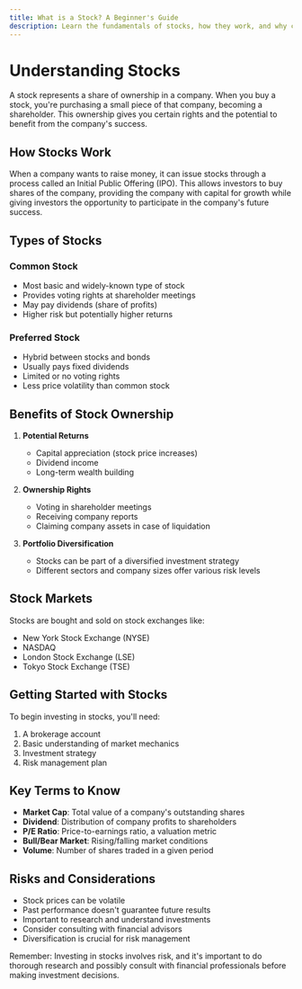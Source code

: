 ```yaml
---
title: What is a Stock? A Beginner's Guide
description: Learn the fundamentals of stocks, how they work, and why companies issue them. Understand stock ownership, different types of stocks, and basic investing concepts.
---
```


# Understanding Stocks

A stock represents a share of ownership in a company. When you buy a stock, you're purchasing a small piece of that company, becoming a shareholder. This ownership gives you certain rights and the potential to benefit from the company's success.

## How Stocks Work

When a company wants to raise money, it can issue stocks through a process called an Initial Public Offering (IPO). This allows investors to buy shares of the company, providing the company with capital for growth while giving investors the opportunity to participate in the company's future success.

## Types of Stocks

### Common Stock
- Most basic and widely-known type of stock
- Provides voting rights at shareholder meetings
- May pay dividends (share of profits)
- Higher risk but potentially higher returns

### Preferred Stock
- Hybrid between stocks and bonds
- Usually pays fixed dividends
- Limited or no voting rights
- Less price volatility than common stock

## Benefits of Stock Ownership

1. **Potential Returns**
   - Capital appreciation (stock price increases)
   - Dividend income
   - Long-term wealth building

2. **Ownership Rights**
   - Voting in shareholder meetings
   - Receiving company reports
   - Claiming company assets in case of liquidation

3. **Portfolio Diversification**
   - Stocks can be part of a diversified investment strategy
   - Different sectors and company sizes offer various risk levels

## Stock Markets

Stocks are bought and sold on stock exchanges like:
- New York Stock Exchange (NYSE)
- NASDAQ
- London Stock Exchange (LSE)
- Tokyo Stock Exchange (TSE)

## Getting Started with Stocks

To begin investing in stocks, you'll need:
1. A brokerage account
2. Basic understanding of market mechanics
3. Investment strategy
4. Risk management plan

## Key Terms to Know

- **Market Cap**: Total value of a company's outstanding shares
- **Dividend**: Distribution of company profits to shareholders
- **P/E Ratio**: Price-to-earnings ratio, a valuation metric
- **Bull/Bear Market**: Rising/falling market conditions
- **Volume**: Number of shares traded in a given period

## Risks and Considerations

- Stock prices can be volatile
- Past performance doesn't guarantee future results
- Important to research and understand investments
- Consider consulting with financial advisors
- Diversification is crucial for risk management

Remember: Investing in stocks involves risk, and it's important to do thorough research and possibly consult with financial professionals before making investment decisions.
